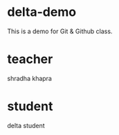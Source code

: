 # delta-demo
This is a demo for Git &amp; Github class.

# teacher
shradha khapra

# student
delta student